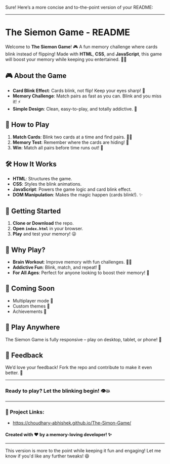 Sure! Here’s a more concise and to-the-point version of your README:

---

# The Siemon Game - README

Welcome to **The Siemon Game**! 🎮 A fun memory challenge where cards blink instead of flipping! Made with **HTML**, **CSS**, and **JavaScript**, this game will boost your memory while keeping you entertained. 🧠✨

## 🎮 About the Game
- **Card Blink Effect**: Cards blink, not flip! Keep your eyes sharp! 👀
- **Memory Challenge**: Match pairs as fast as you can. Blink and you miss it! ⚡
- **Simple Design**: Clean, easy-to-play, and totally addictive. 🧩

## 🧠 How to Play
1. **Match Cards**: Blink two cards at a time and find pairs. 👯‍♂️
2. **Memory Test**: Remember where the cards are hiding! 🧠
3. **Win**: Match all pairs before time runs out! 🏁

## 🛠️ How It Works
- **HTML**: Structures the game.
- **CSS**: Styles the blink animations.
- **JavaScript**: Powers the game logic and card blink effect.
- **DOM Manipulation**: Makes the magic happen (cards blink!). ✨

## 🚀 Getting Started
1. **Clone or Download** the repo.
2. **Open `index.html`** in your browser.
3. **Play** and test your memory! 😜

## 🤯 Why Play?
- **Brain Workout**: Improve memory with fun challenges. 🧠💪
- **Addictive Fun**: Blink, match, and repeat! 🔁
- **For All Ages**: Perfect for anyone looking to boost their memory! 🎉

## 🌟 Coming Soon
- Multiplayer mode 🤼
- Custom themes 🎨
- Achievements 🏅

## 📱 Play Anywhere
The Siemon Game is fully responsive – play on desktop, tablet, or phone! 📱

## 💬 Feedback
We’d love your feedback! Fork the repo and contribute to make it even better. 🚀

---

### Ready to play? Let the blinking begin! 👁️💥

---

### 🚀 Project Links:
- https://choudhary-abhishek.github.io/The-Simon-Game/

#### Created with ❤️ by a memory-loving developer! ✨

---

This version is more to the point while keeping it fun and engaging! Let me know if you'd like any further tweaks! 😄
